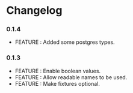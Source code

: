 # Changelog


### 0.1.4

* FEATURE : Added some postgres types.


### 0.1.3

* FEATURE : Enable boolean values.
* FEATURE : Allow readable names to be used.
* FEATURE : Make fixtures optional.

